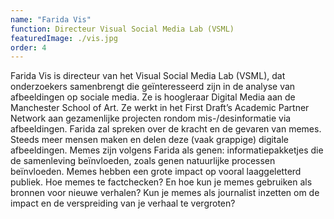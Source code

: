 ```yaml
---
name: "Farida Vis"
function: Directeur Visual Social Media Lab (VSML)
featuredImage: ./vis.jpg
order: 4
---
```

Farida Vis is directeur van het Visual Social Media Lab (VSML), dat onderzoekers samenbrengt die geïnteresseerd zijn in de analyse van afbeeldingen op sociale media. Ze is hoogleraar Digital Media aan de Manchester School of Art. Ze werkt in het First Draft’s Academic Partner Network aan gezamenlijke projecten rondom mis-/desinformatie via afbeeldingen. Farida zal spreken over de kracht en de gevaren van memes. Steeds meer mensen maken en delen deze (vaak grappige) digitale afbeeldingen. Memes zijn volgens Farida als genen: informatiepakketjes die de samenleving beïnvloeden, zoals genen natuurlijke processen beïnvloeden. Memes hebben een grote impact op vooral laaggeletterd publiek. Hoe memes te factchecken? En hoe kun je memes gebruiken als bronnen voor nieuwe verhalen? Kun je memes als journalist inzetten om de impact en de verspreiding van je verhaal te vergroten? 